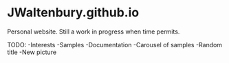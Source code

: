 # JWaltenbury.github.io
Personal website. Still a work in progress when time permits.

TODO:
-Interests
-Samples
-Documentation
-Carousel of samples
-Random title
-New picture
